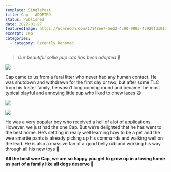 ```yaml
---
template: SinglePost
title: Cap - ADOPTED
status: Published
date: 2022-01-27
featuredImage: https://ucarecdn.com/17148ee7-5ed2-4c90-9903-47920fd191ae/-/crop/720x431/0,89/-/preview/
excerpt: Cap
categories:
  - category: Recently Rehomed
---
```

> *Our beautiful collie pup cap has been adopted 🐶*

![](https://ucarecdn.com/3fa0e09d-b034-4a8d-96be-9c3019961c55/)


Cap came to us from a feral litter who never had any human contact. He was shutdown and withdrawn for the first day or two, but after some TLC from his foster family, he wasn’t long coming round and became the most typical playful and annoying little pup who liked to chew laces 😆

![](https://ucarecdn.com/3e13e0f5-4cd2-4ef7-8133-58157174420d/)

![](https://ucarecdn.com/ed09193b-7b5e-4c1c-badd-3c8ef773e094/)


He was a very popular boy who received a hell of alot of applications. However, we just had the one Cap. But we’re delighted that he has went to the best home. He’s settling in really well learning how to be a pet and the wee smartie pants is already picking up his commands and walking well on the lead. He is also a massive fan of a good belly rub and working his way through all his new toys 🎾


**All the best wee Cap, we are so happy you get to grow up in a loving home as part of a family like all dogs deserve 🏡**